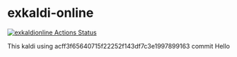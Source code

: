 # exkaldi-online
[![exkaldionline Actions Status](https://github.com/wangyu09/exkaldi-online/workflows/exkaldionline/badge.svg)](https://github.com/wangyu09/exkaldi-online/actions)


This kaldi using acff3f65640715f22252f143df7c3e1997899163 commit 
Hello
